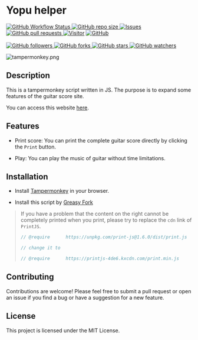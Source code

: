 # Yopu helper

<p>
    <a href="https://greasyfork.org/en/scripts/469792-yupu-helper" target="_blank">
        <img alt="GitHub Workflow Status" src="https://img.shields.io/badge/YopuHelper-Tampermonkey-orange">
    </a>
    <a href="https://github.com/Chenmo1212/Yopu-Helper" target="_blank">
        <img alt="GitHub repo size" src="https://img.shields.io/github/repo-size/Chenmo1212/Yopu-Helper">
    </a>
    <a href="https://github.com/Chenmo1212/Yopu-Helper/issues" target="_blank">
        <img alt="Issues" src="https://img.shields.io/github/issues/Chenmo1212/Yopu-Helper" />
    </a>
    <a href="https://github.com/Chenmo1212/Yopu-Helper/pulls" target="_blank">
        <img alt="GitHub pull requests" src="https://img.shields.io/github/issues-pr/Chenmo1212/Yopu-Helper" />
    </a>
    <a href="/"><img src="https://vbr.wocr.tk/badge?page_id=Chenmo1212/Yopu-Helper.visitors&left_color=green&right_color=red" alt="Visitor" /></a>
    <a href="https://github.com/Chenmo1212/Yopu-Helper" target="_blank">
        <img alt="GitHub" src="https://img.shields.io/github/license/Chenmo1212/Yopu-Helper">
    </a>
<br/>
<br/>
    <a href="https://github.com/Chenmo1212/Yopu-Helper" target="_blank">
        <img alt="GitHub followers" src="https://img.shields.io/github/followers/pudongping?style=social">
    </a>
    <a href="https://github.com/Chenmo1212/Yopu-Helper" target="_blank">
        <img alt="GitHub forks" src="https://img.shields.io/github/forks/Chenmo1212/Yopu-Helper?style=social">
    </a>
    <a href="https://github.com/Chenmo1212/Yopu-Helper" target="_blank">
        <img alt="GitHub stars" src="https://img.shields.io/github/stars/Chenmo1212/Yopu-Helper?style=social">
    </a>
    <a href="https://github.com/Chenmo1212/Yopu-Helper" target="_blank">
        <img alt="GitHub watchers" src="https://img.shields.io/github/watchers/Chenmo1212/Yopu-Helper?style=social">
    </a>
</p>

![tampermonkey.png](https://cdn.chenmo1212.cn/img/tampermonkey.png)

## Description

This is a tampermonkey script written in JS. The purpose is to expand some features of the guitar score site.

You can access this website [here](https://yopu.co/?f=github).

## Features

- Print score: You can print the complete guitar score directly by clicking the `Print` button.

- Play: You can play the music of guitar without time limitations.


## Installation

- Install [Tampermonkey](https://chrome.google.com/webstore/detail/tampermonkey/dhdgffkkebhmkfjojejmpbldmpobfkfo) in your browser.

- Install this script by [Greasy Fork](https://greasyfork.org/en/scripts/469792-yupu-helper)

> If you have a problem that the content on the right cannot be completely printed when you print, please try to replace the `cdn` link of `PrintJS`. 
>
> ```js
> // @require      https://unpkg.com/print-js@1.6.0/dist/print.js
> 
> // change it to
> 
> // @require      https://printjs-4de6.kxcdn.com/print.min.js
> ```

## Contributing
Contributions are welcome! Please feel free to submit a pull request or open an issue if you find a bug or have a suggestion for a new feature.

## License
This project is licensed under the MIT License.
